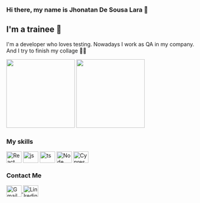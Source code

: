 ### Hi there, my name is Jhonatan De Sousa Lara 👋

## I'm a trainee 🤖
I'm a developer who loves testing. Nowadays I work as QA in my company. And I try to finish my collage 👨‍🎓

<div>
  <img height="180em" src="https://github-readme-stats.vercel.app/api?username=jhowwn&show_icons=true&theme=transparent"/>
  <img height="180em" src="https://github-readme-stats.vercel.app/api/top-langs/?username=jhowwn&layout=compact&langs_count=16&theme=transparent"/>
</div>

### My skills

<div style="display: inline_block">
  <img align="center" alt="React" height="30" width="40" src="https://github.com/get-icon/geticon/blob/master/icons/react.svg">
  <img align="center" alt="js" height="30" width="40" src="https://github.com/get-icon/geticon/blob/master/icons/javascript.svg">
  <img align="center" alt="ts" height="30" width="40" src="https://github.com/get-icon/geticon/blob/master/icons/typescript-icon.svg">
  <img align="center" alt="Node" height="30" width="40" src="https://github.com/get-icon/geticon/blob/master/icons/nodejs.svg">
  <img align="center" alt="Cypress" height="30" width="40" src="https://github.com/get-icon/geticon/blob/master/icons/cypress.svg">
</div>

 ### Contact Me
<div> 
  <a href = "mailto:jhonatanssla@gmail.com">
    <img 
      align="center" alt="Gmail" height="30" width="40"
      src="https://github.com/get-icon/geticon/blob/master/icons/google-gmail.svg" 
      target="_blank">
  </a>
  <a href="https://www.linkedin.com/in/jhonatan-lara-9849521b8" target="_blank">
      <img 
      align="center" alt="Linkedin" height="30" width="40"
      src="https://github.com/get-icon/geticon/blob/master/icons/linkedin-icon.svg" 
      target="_blank">
  </a> 
</div>

<!--
**Jhowwn/jhowwn** is a ✨ _special_ ✨ repository because its `README.md` (this file) appears on your GitHub profile.

Here are some ideas to get you started:

- 🔭 I’m currently working on ...
- 🌱 I’m currently learning ...
- 👯 I’m looking to collaborate on ...
- 🤔 I’m looking for help with ...
- 💬 Ask me about ...
- 📫 How to reach me: ...
- 😄 Pronouns: ...
- ⚡ Fun fact: ...
-->
